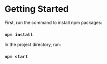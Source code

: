 # Getting Started

First, run the command to install npm packages:

### `npm install`

In the project directory, run:

### `npm start`
